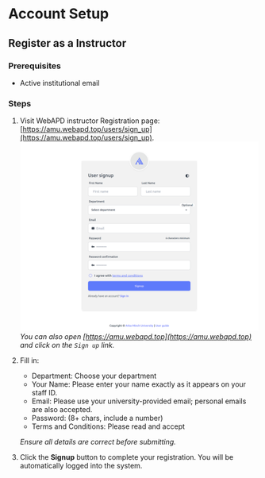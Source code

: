 # Account Setup

## **Register as a Instructor**

### Prerequisites

- Active institutional email

### Steps

1. Visit WebAPD instructor Registration page: [https://amu.webapd.top/users/sign_up](https://amu.webapd.top/users/sign_up).
   ![Instructor Registration Page](../public/screenshots/user-sign-up-page.png)
   _You can also open [https://amu.webapd.top](https://amu.webapd.top) and click on the `Sign up` link._
2. Fill in:

   - Department: Choose your department
   - Your Name: Please enter your name exactly as it appears on your staff ID.
   - Email: Please use your university-provided email; personal emails are also accepted.
   - Password: (8+ chars, include a number)
   - Terms and Conditions: Please read and accept

   _Ensure all details are correct before submitting._

3. Click the **Signup** button to complete your registration. You will be automatically logged into the system.
